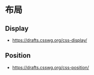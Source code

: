 # 布局

## Display

- https://drafts.csswg.org/css-display/

## Position

- https://drafts.csswg.org/css-position/
